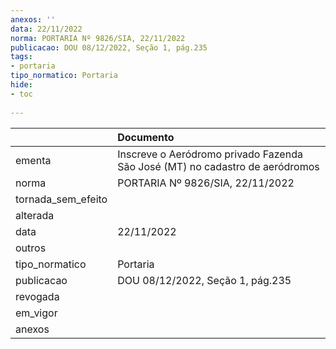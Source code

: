 ```yaml
---
anexos: ''
data: 22/11/2022
norma: PORTARIA Nº 9826/SIA, 22/11/2022
publicacao: DOU 08/12/2022, Seção 1, pág.235
tags:
- portaria
tipo_normatico: Portaria
hide: 
- toc 
 
---
```


|                    | Documento                                                                    |
|:-------------------|:-----------------------------------------------------------------------------|
| ementa             | Inscreve o Aeródromo privado Fazenda São José (MT) no cadastro de aeródromos |
| norma              | PORTARIA Nº 9826/SIA, 22/11/2022                                             |
| tornada_sem_efeito |                                                                              |
| alterada           |                                                                              |
| data               | 22/11/2022                                                                   |
| outros             |                                                                              |
| tipo_normatico     | Portaria                                                                     |
| publicacao         | DOU 08/12/2022, Seção 1, pág.235                                             |
| revogada           |                                                                              |
| em_vigor           |                                                                              |
| anexos             |                                                                              |